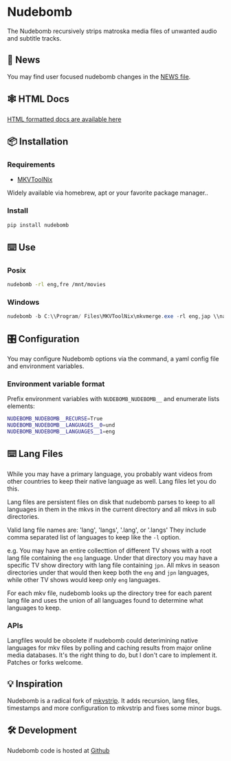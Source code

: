 # Nudebomb

The Nudebomb recursively strips matroska media files of unwanted audio and
subtitle tracks.

## 📰 News

You may find user focused nudebomb changes in the
[NEWS file](https://github.com/ajslater/nudebomb/tree/NEWS.md).

## 🕸️ HTML Docs

[HTML formatted docs are available here](https://nudebomb.readthedocs.io)

## 📦 Installation

### Requirements

- [MKVToolNix](https://mkvtoolnix.download/)

Widely available via homebrew, apt or your favorite package manager..

### Install

```sh
pip install nudebomb
```

## ⌨️ Use

### Posix

```sh
nudebomb -rl eng,fre /mnt/movies
```

### Windows

```powershell
nudebomb -b C:\\Program/ Files\MKVToolNix\mkvmerge.exe -rl eng,jap \\nas\movies
```

## 🎛️ Configuration

You may configure Nudebomb options via the command, a yaml config file and
environment variables.

### Environment variable format

Prefix environment variables with `NUDEBOMB_NUDEBOMB__` and enumerate lists
elements:

```sh
NUDEBOMB_NUDEBOMB__RECURSE=True
NUDEBOMB_NUDEBOMB__LANGUAGES__0=und
NUDEBOMB_NUDEBOMB__LANGUAGES__1=eng
```

## ⌨️ Lang Files

While you may have a primary language, you probably want videos from other
countries to keep their native language as well. Lang files let you do this.

Lang files are persistent files on disk that nudebomb parses to keep to all
languages in them in the mkvs in the current directory and all mkvs in sub
directories.

Valid lang file names are: 'lang', 'langs', '.lang', or '.langs' They include
comma separated list of languages to keep like the `-l` option.

e.g. You may have an entire collecttion of different TV shows with a root lang
file containing the `eng` language. Under that directory you may have a specific
TV show directory with lang file containing `jpn`. All mkvs in season
directories under that would then keep both the `eng` and `jpn` languages, while
other TV shows would keep only `eng` languages.

For each mkv file, nudebomb looks up the directory tree for each parent lang
file and uses the union of all languages found to determine what languages to
keep.

### APIs

Langfiles would be obsolete if nudebomb could deterimining native languages for
mkv files by polling and caching results from major online media databases. It's
the right thing to do, but I don't care to implement it. Patches or forks
welcome.

## 💡 Inspiration

Nudebomb is a radical fork of [mkvstrip](https://github.com/willforde/mkvstrip).
It adds recursion, lang files, timestamps and more configuration to mkvstrip and
fixes some minor bugs.

## 🛠️ Development

Nudebomb code is hosted at [Github](https://github.com/ajslater/nudebomb)
